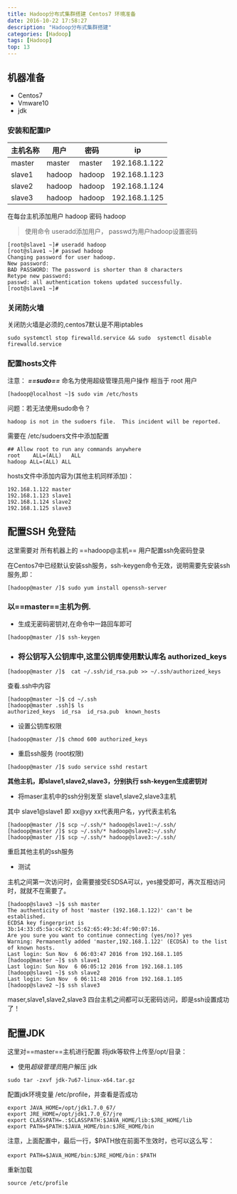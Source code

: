 ```yaml
---
title: Hadoop分布式集群搭建 Centos7 环境准备
date: 2016-10-22 17:58:27
description: "Hadoop分布式集群搭建"
categories: [Hadoop]
tags: [Hadoop]
top: 13
---
```


## 机器准备

- Centos7 
- Vmware10
- jdk

### 安装和配置IP

主机名称 |用户|密码| ip
---|---|---|---
master |master|master| 192.168.1.122
slave1 | hadoop|hadoop|192.168.1.123
slave2 |hadoop|hadoop|192.168.1.124
slave3 |hadoop |hadoop|192.168.1.125

在每台主机添加用户 hadoop 密码 hadoop

>使用命令 useradd添加用户， passwd为用户hadoop设置密码

```
[root@slave1 ~]# useradd hadoop
[root@slave1 ~]# passwd hadoop
Changing password for user hadoop.
New password: 
BAD PASSWORD: The password is shorter than 8 characters
Retype new password: 
passwd: all authentication tokens updated successfully.
[root@slave1 ~]# 

```

### 关闭防火墙
关闭防火墙是必须的,centos7默认是不用iptables

```
sudo systemctl stop firewalld.service && sudo  systemctl disable firewalld.service
```

### 配置hosts文件
注意： ***==sudo==*** 命名为使用超级管理员用户操作 相当于 root 用户

```
[hadoop@localhost ~]$ sudo vim /etc/hosts

```
问题：若无法使用sudo命令？
```
hadoop is not in the sudoers file.  This incident will be reported.

```
需要在 /etc/sudoers文件中添加配置

```
## Allow root to run any commands anywhere 
root	ALL=(ALL) 	ALL
hadoop ALL=(ALL) ALL

```
hosts文件中添加内容为(其他主机同样添加)：
```
192.168.1.122 master
192.168.1.123 slave1
192.168.1.124 slave2
192.168.1.125 slave3

```
## 配置SSH 免登陆

这里需要对 所有机器上的 ==hadoop@主机== 用户配置ssh免密码登录

在Centos7中已经默认安装ssh服务，ssh-keygen命令无效，说明需要先安装ssh服务,即：
```
[hadoop@master /]$ sudo yum install openssh-server
```
### 以==master==主机为例.
- 生成无密码密钥对,在命令中一路回车即可
```
[hadoop@master /]$ ssh-keygen
```

- ### 将公钥写入公钥库中,这里公钥库使用默认库名 authorized_keys

```
[hadoop@master /]$  cat ~/.ssh/id_rsa.pub >> ~/.ssh/authorized_keys

```
查看.ssh中内容
```
[hadoop@master ~]$ cd ~/.ssh
[hadoop@master .ssh]$ ls
authorized_keys  id_rsa  id_rsa.pub  known_hosts

```

- 设置公钥库权限
```
[hadoop@master /]$ chmod 600 authorized_keys 
```
- 重启ssh服务 (root权限)

```
[hadoop@master /]$ sudo service sshd restart

```
**其他主机，即slave1,slave2,slave3，分别执行 ssh-keygen生成密钥对**

- 将maser主机中的ssh分别发至 slave1,slave2,slave3主机

其中 slave1@slave1 即 xx@yy xx代表用户名，yy代表主机名
```
[hadoop@master /]$ scp ~/.ssh/* hadoop@slave1:~/.ssh/
[hadoop@master /]$ scp ~/.ssh/* hadoop@slave2:~/.ssh/
[hadoop@master /]$ scp ~/.ssh/* hadoop@slave3:~/.ssh/

```
重启其他主机的ssh服务

- 测试

主机之间第一次访问时，会需要接受ESDSA可以，yes接受即可，再次互相访问时，就就不在需要了。


```
[hadoop@slave3 ~]$ ssh master
The authenticity of host 'master (192.168.1.122)' can't be established.
ECDSA key fingerprint is 3b:14:33:d5:5a:c4:92:c5:62:65:49:3d:4f:90:07:16.
Are you sure you want to continue connecting (yes/no)? yes
Warning: Permanently added 'master,192.168.1.122' (ECDSA) to the list of known hosts.
Last login: Sun Nov  6 06:03:47 2016 from 192.168.1.105
[hadoop@master ~]$ ssh slave1
Last login: Sun Nov  6 06:05:12 2016 from 192.168.1.105
[hadoop@slave1 ~]$ ssh slave2
Last login: Sun Nov  6 06:11:48 2016 from 192.168.1.105
[hadoop@slave2 ~]$ ssh slave3

```

maser,slave1,slave2,slave3 四台主机之间都可以无密码访问，即是ssh设置成功了！

## 配置JDK
这里对==master==主机进行配置 将jdk等软件上传至/opt/目录：

- 使用*超级管理员*用户解压 jdk

```
sudo tar -zxvf jdk-7u67-linux-x64.tar.gz 
```
配置jdk环境变量 /etc/profile，并查看是否成功
```
export JAVA_HOME=/opt/jdk1.7.0_67/
export JRE_HOME=/opt/jdk1.7.0_67/jre
export CLASSPATH=.:$CLASSPATH:$JAVA_HOME/lib:$JRE_HOME/lib
export PATH=$PATH:$JAVA_HOME/bin:$JRE_HOME/bin

```

注意，上面配置中，最后一行，$PATH放在前面不生效时，也可以这么写：
```
export PATH=$JAVA_HOME/bin:$JRE_HOME/bin：$PATH

```

重新加载

```
source /etc/profile
```



